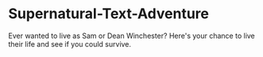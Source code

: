 # Supernatural-Text-Adventure
Ever wanted to live as Sam or Dean Winchester? Here's your chance to live their life and see if you could survive.
